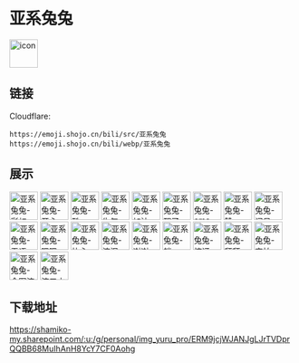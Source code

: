 # 亚系兔兔
<img src="https://emoji.shojo.cn/bili/src/亚系兔兔/icon.png" width="50" height="50" alt="icon">

## 链接
Cloudflare:
```
https://emoji.shojo.cn/bili/src/亚系兔兔
https://emoji.shojo.cn/bili/webp/亚系兔兔
```
## 展示
<img src="https://emoji.shojo.cn/bili/src/亚系兔兔/亚系兔兔-彩虹.png" width="50" height="50" alt="亚系兔兔-彩虹">
<img src="https://emoji.shojo.cn/bili/src/亚系兔兔/亚系兔兔-开心.png" width="50" height="50" alt="亚系兔兔-开心">
<img src="https://emoji.shojo.cn/bili/src/亚系兔兔/亚系兔兔-酷.png" width="50" height="50" alt="亚系兔兔-酷">
<img src="https://emoji.shojo.cn/bili/src/亚系兔兔/亚系兔兔-生气.png" width="50" height="50" alt="亚系兔兔-生气">
<img src="https://emoji.shojo.cn/bili/src/亚系兔兔/亚系兔兔-加油.png" width="50" height="50" alt="亚系兔兔-加油">
<img src="https://emoji.shojo.cn/bili/src/亚系兔兔/亚系兔兔-醒了.png" width="50" height="50" alt="亚系兔兔-醒了">
<img src="https://emoji.shojo.cn/bili/src/亚系兔兔/亚系兔兔-emo.png" width="50" height="50" alt="亚系兔兔-emo">
<img src="https://emoji.shojo.cn/bili/src/亚系兔兔/亚系兔兔-赞.png" width="50" height="50" alt="亚系兔兔-赞">
<img src="https://emoji.shojo.cn/bili/src/亚系兔兔/亚系兔兔-问号.png" width="50" height="50" alt="亚系兔兔-问号">
<img src="https://emoji.shojo.cn/bili/src/亚系兔兔/亚系兔兔-无语.png" width="50" height="50" alt="亚系兔兔-无语">
<img src="https://emoji.shojo.cn/bili/src/亚系兔兔/亚系兔兔-嗯嗯.png" width="50" height="50" alt="亚系兔兔-嗯嗯">
<img src="https://emoji.shojo.cn/bili/src/亚系兔兔/亚系兔兔-比心.png" width="50" height="50" alt="亚系兔兔-比心">
<img src="https://emoji.shojo.cn/bili/src/亚系兔兔/亚系兔兔-流泪.png" width="50" height="50" alt="亚系兔兔-流泪">
<img src="https://emoji.shojo.cn/bili/src/亚系兔兔/亚系兔兔-谢谢.png" width="50" height="50" alt="亚系兔兔-谢谢">
<img src="https://emoji.shojo.cn/bili/src/亚系兔兔/亚系兔兔-躺.png" width="50" height="50" alt="亚系兔兔-躺">
<img src="https://emoji.shojo.cn/bili/src/亚系兔兔/亚系兔兔-惊讶.png" width="50" height="50" alt="亚系兔兔-惊讶">
<img src="https://emoji.shojo.cn/bili/src/亚系兔兔/亚系兔兔-拜拜.png" width="50" height="50" alt="亚系兔兔-拜拜">
<img src="https://emoji.shojo.cn/bili/src/亚系兔兔/亚系兔兔-害怕.png" width="50" height="50" alt="亚系兔兔-害怕">
<img src="https://emoji.shojo.cn/bili/src/亚系兔兔/亚系兔兔-企图流走.png" width="50" height="50" alt="亚系兔兔-企图流走">
<img src="https://emoji.shojo.cn/bili/src/亚系兔兔/亚系兔兔-流口水.png" width="50" height="50" alt="亚系兔兔-流口水">

## 下载地址

https://shamiko-my.sharepoint.com/:u:/g/personal/img_yuru_pro/ERM9jcjWJANJgLJrTVDprQQBB68MuIhAnH8YcY7CF0Aohg